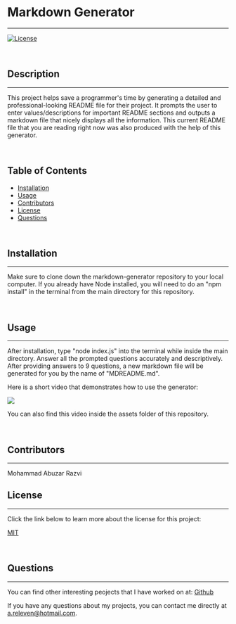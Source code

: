# Markdown Generator
  ---
  
  [![License](https://img.shields.io/badge/License-MIT-yellow.svg)](https://opensource.org/licenses/MIT)
  
  <br>
  
  ## Description 
  ---
  This project helps save a programmer's time by generating a detailed and professional-looking README file for their project. It prompts the user to enter values/descriptions for important README sections and outputs a markdown file that nicely displays all the information. This current README file that you are reading right now was also produced with the help of this generator.

  <br>

  ## Table of Contents
  - [Installation](#installation)
  - [Usage](#usage)
  - [Contributors](#contributors)
  - [License](#license)
  - [Questions](#questions)

  <br>

  ## Installation 
  ---
  Make sure to clone down the markdown-generator repository to your local computer. If you already have Node installed, you will need to do an "npm install" in the terminal from the main directory for this repository.

  <br>

  ## Usage 
  ---
  After installation, type "node index.js" into the terminal while inside the main directory. Answer all the prompted questions accurately and descriptively. After providing answers to 9 questions, a new markdown file will be generated for you by the name of "MDREADME.md".

  Here is a short video that demonstrates how to use the generator:

  <img src = "./assets/demonstrate.gif">

  You can also find this video inside the assets folder of this repository.

  <br>

  ## Contributors
  ---
  Mohammad Abuzar Razvi

  ## License 
  ---
  Click the link below to learn more about the license for this project:

  <a href = "https://opensource.org/licenses/MIT"> MIT </a>
  
  <br>

  ## Questions
  ---
  You can find other interesting peojects that I have worked on at:
  <a href = "https://github.com/moecancode"> Github </a>

  If you have any questions about my projects, you can contact me directly at a.releven@hotmail.com. 
